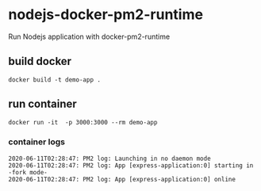 # nodejs-docker-pm2-runtime
Run Nodejs application with docker-pm2-runtime

## build docker

```
docker build -t demo-app .
```
##  run container

```
docker run -it  -p 3000:3000 --rm demo-app

```

### container logs

```
2020-06-11T02:28:47: PM2 log: Launching in no daemon mode
2020-06-11T02:28:47: PM2 log: App [express-application:0] starting in -fork mode-
2020-06-11T02:28:47: PM2 log: App [express-application:0] online
```
